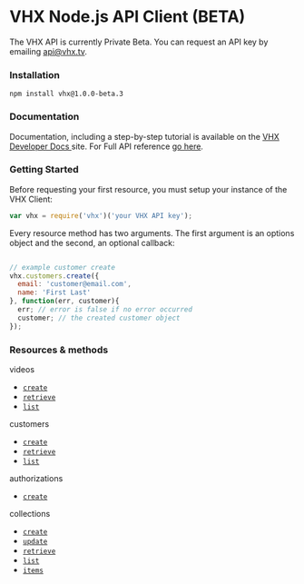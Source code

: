 # VHX Node.js API Client (BETA)

The VHX API is currently Private Beta. You can request an API key by emailing api@vhx.tv.

### Installation

`npm install vhx@1.0.0-beta.3`

### Documentation

Documentation, including a step-by-step tutorial is available on the [VHX Developer Docs ](http://dev.vhx.tv/api?node) site.
For Full API reference [go here](http://dev.vhx.tv/docs/api?node).

### Getting Started

Before requesting your first resource, you must setup your instance of the VHX Client:

```js
var vhx = require('vhx')('your VHX API key');
```

Every resource method has two arguments. The first argument is an options object and the second, an optional callback:

```js

// example customer create
vhx.customers.create({
  email: 'customer@email.com',
  name: 'First Last'
}, function(err, customer){
  err; // error is false if no error occurred
  customer; // the created customer object
});
```

### Resources & methods

videos
  * [`create`](http://dev.vhx.tv/docs/api/?node#videos-create)
  * [`retrieve`](http://dev.vhx.tv/docs/api?node#videos-retrieve)
  * [`list`](http://dev.vhx.tv/docs/api?node#videos-list)

customers
  * [`create`](http://dev.vhx.tv/docs/api/?node#customer-create)
  * [`retrieve`](http://dev.vhx.tv/docs/api/?node#customer-retrieve)
  * [`list`](http://dev.vhx.tv/docs/api/?node#customer-list)

authorizations
  * [`create`](http://dev.vhx.tv/docs/api/?node#authorizations-create)

collections
  * [`create`](http://dev.vhx.tv/docs/api?node#collections-create)
  * [`update`](http://dev.vhx.tv/docs/api?node#collections-update)
  * [`retrieve`](http://dev.vhx.tv/docs/api?node#collections-retrieve)
  * [`list`](http://dev.vhx.tv/docs/api?node#collections-list)
  * [`items`](http://dev.vhx.tv/docs/api?node#collections-items)

